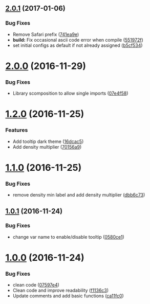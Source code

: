 <a name="2.0.1"></a>
## [2.0.1](https://github.com/equinusocio/help-media-queries/compare/v2.0.0...v2.0.1) (2017-01-06)


### Bug Fixes

* Remove Safari prefix ([741ea9e](https://github.com/equinusocio/help-media-queries/commit/741ea9e))
* **build:** Fix occasional ascii code error when compile ([551972f](https://github.com/equinusocio/help-media-queries/commit/551972f))
* set initial configs as default if not already assigned ([b5cf534](https://github.com/equinusocio/help-media-queries/commit/b5cf534))



<a name="2.0.0"></a>
# [2.0.0](https://github.com/equinusocio/help-media-queries/compare/v1.2.0...v2.0.0) (2016-11-29)


### Bug Fixes

* Library scomposition to allow single imports ([07e4f58](https://github.com/equinusocio/help-media-queries/commit/07e4f58))



<a name="1.2.0"></a>
# [1.2.0](https://github.com/equinusocio/help-media-queries/compare/v1.1.0...v1.2.0) (2016-11-25)


### Features

*  Add tooltip dark theme ([16dcac5](https://github.com/equinusocio/help-media-queries/commit/16dcac5))
* Add density multiplier ([70156a9](https://github.com/equinusocio/help-media-queries/commit/70156a9))



<a name="1.1.0"></a>
# [1.1.0](https://github.com/equinusocio/help-media-queries/compare/v1.0.1...v1.1.0) (2016-11-25)


### Bug Fixes

* remove density min label and add density multiplier ([dbb6c73](https://github.com/equinusocio/help-media-queries/commit/dbb6c73))



<a name="1.0.1"></a>
## [1.0.1](https://github.com/equinusocio/help-media-queries/compare/v1.0.0...v1.0.1) (2016-11-24)


### Bug Fixes

* change var name to enable/disable tooltip ([0580ce1](https://github.com/equinusocio/help-media-queries/commit/0580ce1))



<a name="1.0.0"></a>
# [1.0.0](https://github.com/equinusocio/help-media-queries/compare/f1136c3...v1.0.0) (2016-11-24)


### Bug Fixes

* clean code ([07597e4](https://github.com/equinusocio/help-media-queries/commit/07597e4))
* Clean code and improve readability ([f1136c3](https://github.com/equinusocio/help-media-queries/commit/f1136c3))
* Update comments and add basic functions ([ca11fc0](https://github.com/equinusocio/help-media-queries/commit/ca11fc0))
